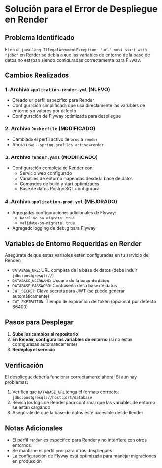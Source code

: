 # Solución para el Error de Despliegue en Render

## Problema Identificado

El error `java.lang.IllegalArgumentException: 'url' must start with "jdbc"` en Render se debía a que las variables de entorno de la base de datos no estaban siendo configuradas correctamente para Flyway.

## Cambios Realizados

### 1. Archivo `application-render.yml` (NUEVO)
- Creado un perfil específico para Render
- Configuración simplificada que usa directamente las variables de entorno sin valores por defecto
- Configuración de Flyway optimizada para despliegue

### 2. Archivo `Dockerfile` (MODIFICADO)
- Cambiado el perfil activo de `prod` a `render`
- Ahora usa: `--spring.profiles.active=render`

### 3. Archivo `render.yaml` (MODIFICADO)
- Configuración completa de Render con:
  - Servicio web configurado
  - Variables de entorno mapeadas desde la base de datos
  - Comandos de build y start optimizados
  - Base de datos PostgreSQL configurada

### 4. Archivo `application-prod.yml` (MEJORADO)
- Agregadas configuraciones adicionales de Flyway:
  - `baseline-on-migrate: true`
  - `validate-on-migrate: true`
- Agregado logging de debug para Flyway

## Variables de Entorno Requeridas en Render

Asegúrate de que estas variables estén configuradas en tu servicio de Render:

- `DATABASE_URL`: URL completa de la base de datos (debe incluir `jdbc:postgresql://`)
- `DATABASE_USERNAME`: Usuario de la base de datos
- `DATABASE_PASSWORD`: Contraseña de la base de datos
- `JWT_SECRET`: Clave secreta para JWT (se puede generar automáticamente)
- `JWT_EXPIRATION`: Tiempo de expiración del token (opcional, por defecto 86400)

## Pasos para Desplegar

1. **Sube los cambios al repositorio**
2. **En Render, configura las variables de entorno** (si no están configuradas automáticamente)
3. **Redeploy el servicio**

## Verificación

El despliegue debería funcionar correctamente ahora. Si aún hay problemas:

1. Verifica que `DATABASE_URL` tenga el formato correcto: `jdbc:postgresql://host:port/database`
2. Revisa los logs de Render para confirmar que las variables de entorno se están cargando
3. Asegúrate de que la base de datos esté accesible desde Render

## Notas Adicionales

- El perfil `render` es específico para Render y no interfiere con otros entornos
- Se mantiene el perfil `prod` para otros despliegues
- La configuración de Flyway está optimizada para manejar migraciones en producción
